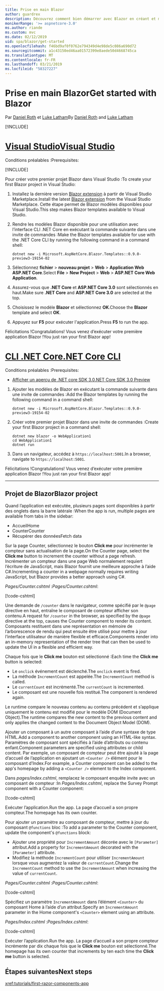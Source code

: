 ```yaml
---
title: Prise en main Blazor
author: guardrex
description: Découvrez comment bien démarrer avec Blazor en créant et modifiant un projet Blazor.
monikerRange: '>= aspnetcore-3.0'
ms.author: riande
ms.custom: mvc
ms.date: 02/12/2019
uid: spa/blazor/get-started
ms.openlocfilehash: f46bd9af0f0762e794349d4e98de5c086a690d72
ms.sourcegitcommit: a1c43150ed46aa01572399e8aede50d4668745ca
ms.translationtype: MT
ms.contentlocale: fr-FR
ms.lasthandoff: 03/21/2019
ms.locfileid: "58327227"
---
```

# <a name="get-started-with-blazor"></a><span data-ttu-id="20dd8-103">Prise en main Blazor</span><span class="sxs-lookup"><span data-stu-id="20dd8-103">Get started with Blazor</span></span>

<span data-ttu-id="20dd8-104">Par [Daniel Roth](https://github.com/danroth27) et [Luke Latham](https://github.com/guardrex)</span><span class="sxs-lookup"><span data-stu-id="20dd8-104">By [Daniel Roth](https://github.com/danroth27) and [Luke Latham](https://github.com/guardrex)</span></span>

[!INCLUDE[](~/includes/razor-components-preview-notice.md)]

# <a name="visual-studiotabvisual-studio"></a>[<span data-ttu-id="20dd8-105">Visual Studio</span><span class="sxs-lookup"><span data-stu-id="20dd8-105">Visual Studio</span></span>](#tab/visual-studio)

<span data-ttu-id="20dd8-106">Conditions préalables :</span><span class="sxs-lookup"><span data-stu-id="20dd8-106">Prerequisites:</span></span>

[!INCLUDE[](~/includes/net-core-prereqs-vs-3.0.md)]

<span data-ttu-id="20dd8-107">Pour créer votre premier projet Blazor dans Visual Studio :</span><span class="sxs-lookup"><span data-stu-id="20dd8-107">To create your first Blazor project in Visual Studio:</span></span>

1. <span data-ttu-id="20dd8-108">Installez la dernière version [Blazor extension](https://go.microsoft.com/fwlink/?linkid=870389) à partir de Visual Studio Marketplace.</span><span class="sxs-lookup"><span data-stu-id="20dd8-108">Install the latest [Blazor extension](https://go.microsoft.com/fwlink/?linkid=870389) from the Visual Studio Marketplace.</span></span> <span data-ttu-id="20dd8-109">Cette étape permet de Blazor modèles disponibles pour Visual Studio.</span><span class="sxs-lookup"><span data-stu-id="20dd8-109">This step makes Blazor templates available to Visual Studio.</span></span>
1. <span data-ttu-id="20dd8-110">Rendre les modèles Blazor disponible pour une utilisation avec l’interface CLI .NET Core en exécutant la commande suivante dans une invite de commandes :</span><span class="sxs-lookup"><span data-stu-id="20dd8-110">Make the Blazor templates available for use with the .NET Core CLI by running the following command in a command shell:</span></span>

   ```console
   dotnet new -i Microsoft.AspNetCore.Blazor.Templates::0.9.0-preview3-19154-02
   ```

1. <span data-ttu-id="20dd8-111">Sélectionnez **fichier** > **nouveau projet** > **Web** > **Application Web ASP.NET Core**.</span><span class="sxs-lookup"><span data-stu-id="20dd8-111">Select **File** > **New Project** > **Web** > **ASP.NET Core Web Application**.</span></span>
1. <span data-ttu-id="20dd8-112">Assurez-vous que **.NET Core** et **ASP.NET Core 3.0** sont sélectionnés en haut.</span><span class="sxs-lookup"><span data-stu-id="20dd8-112">Make sure **.NET Core** and **ASP.NET Core 3.0** are selected at the top.</span></span>
1. <span data-ttu-id="20dd8-113">Choisissez le modèle **Blazor** et sélectionnez **OK**.</span><span class="sxs-lookup"><span data-stu-id="20dd8-113">Choose the **Blazor** template and select **OK**.</span></span>
1. <span data-ttu-id="20dd8-114">Appuyez sur **F5** pour exécuter l'application.</span><span class="sxs-lookup"><span data-stu-id="20dd8-114">Press **F5** to run the app.</span></span>

<span data-ttu-id="20dd8-115">Félicitations !</span><span class="sxs-lookup"><span data-stu-id="20dd8-115">Congratulations!</span></span> <span data-ttu-id="20dd8-116">Vous venez d’exécuter votre première application Blazor !</span><span class="sxs-lookup"><span data-stu-id="20dd8-116">You just ran your first Blazor app!</span></span>

<!--

# [Visual Studio Code](#tab/visual-studio-code)

Prerequisites:

[!INCLUDE[](~/includes/net-core-prereqs-vsc-3.0.md)]

To create your first Blazor project in Visual Studio Code:

1. Execute the following command in a command shell:

   ```console
   dotnet new blazor -o WebApplication1
   ```

1. Open the *WebApplication1* folder in Visual Studio Code.

1. Visual Studio code offers to create assets to build and debug the app, which includes the *tasks.json* and *launch.json* files. Select **Yes** to add the assets.

1. Execute the app using the Visual Studio Code debugger.

1. In a browser, navigate to `https://localhost:5001`.

Congratulations! You just ran your first Blazor app!

# [Visual Studio for Mac](#tab/visual-studio-mac)

.NET Core 3.0 will be supported with Visual Studio for Mac version 8.0 or later. Visual Studio for Mac version 8.0 Preview isn't available at this time.

Use the [.NET Core CLI version of this topic](xref:razor-components/get-started?tabs=netcore-cli) on macOS.

[!INCLUDE[](~/includes/net-core-prereqs-mac-3.0.md)]

To create your first project Blazor project in Visual Studio for Mac:

1. Select **File** > **New Solution** or **New Project**.
1. In the sidebar, select **.NET Core** > **App**.
1. Select **Blazor** and select **Next**.
1. The **Target Framework** defaults to **.NET Core 3.0**. Select **Next**.
1. In the **Project Name** field, enter `WebApplication1`. Select **Create**.
1. Select **Run** > **Run Without Debugging** to run the app *without the debugger*. Running with the debugger isn't supported at this time.

Congratulations! You just ran your first Blazor app!
-->

# <a name="net-core-clitabnetcore-cli"></a>[<span data-ttu-id="20dd8-117">CLI .NET Core</span><span class="sxs-lookup"><span data-stu-id="20dd8-117">.NET Core CLI</span></span>](#tab/netcore-cli/)

<span data-ttu-id="20dd8-118">Conditions préalables :</span><span class="sxs-lookup"><span data-stu-id="20dd8-118">Prerequisites:</span></span>

* [<span data-ttu-id="20dd8-119">Afficher un aperçu de .NET core SDK 3.0</span><span class="sxs-lookup"><span data-stu-id="20dd8-119">.NET Core SDK 3.0 Preview</span></span>](https://dotnet.microsoft.com/download/dotnet-core/3.0)

1. <span data-ttu-id="20dd8-120">Ajouter les modèles de Blazor en exécutant la commande suivante dans une invite de commandes :</span><span class="sxs-lookup"><span data-stu-id="20dd8-120">Add the Blazor templates by running the following command in a command shell:</span></span>

   ```console
   dotnet new -i Microsoft.AspNetCore.Blazor.Templates::0.9.0-preview3-19154-02
   ```

1. <span data-ttu-id="20dd8-121">Créer votre premier projet Blazor dans une invite de commandes :</span><span class="sxs-lookup"><span data-stu-id="20dd8-121">Create your first Blazor project in a command shell:</span></span>

   ```console
   dotnet new blazor -o WebApplication1
   cd WebApplication1
   dotnet run
   ```

1. <span data-ttu-id="20dd8-122">Dans un navigateur, accédez à `https://localhost:5001`.</span><span class="sxs-lookup"><span data-stu-id="20dd8-122">In a browser, navigate to `https://localhost:5001`.</span></span>

<span data-ttu-id="20dd8-123">Félicitations !</span><span class="sxs-lookup"><span data-stu-id="20dd8-123">Congratulations!</span></span> <span data-ttu-id="20dd8-124">Vous venez d’exécuter votre première application Blazor !</span><span class="sxs-lookup"><span data-stu-id="20dd8-124">You just ran your first Blazor app!</span></span>

---

## <a name="blazor-project"></a><span data-ttu-id="20dd8-125">Projet de Blazor</span><span class="sxs-lookup"><span data-stu-id="20dd8-125">Blazor project</span></span>

<span data-ttu-id="20dd8-126">Quand l’application est exécutée, plusieurs pages sont disponibles à partir des onglets dans la barre latérale :</span><span class="sxs-lookup"><span data-stu-id="20dd8-126">When the app is run, multiple pages are available from tabs in the sidebar:</span></span>

* <span data-ttu-id="20dd8-127">Accueil</span><span class="sxs-lookup"><span data-stu-id="20dd8-127">Home</span></span>
* <span data-ttu-id="20dd8-128">Counter</span><span class="sxs-lookup"><span data-stu-id="20dd8-128">Counter</span></span>
* <span data-ttu-id="20dd8-129">Récupérer des données</span><span class="sxs-lookup"><span data-stu-id="20dd8-129">Fetch data</span></span>

<span data-ttu-id="20dd8-130">Sur la page Counter, sélectionnez le bouton **Click me** pour incrémenter le compteur sans actualisation de la page.</span><span class="sxs-lookup"><span data-stu-id="20dd8-130">On the Counter page, select the **Click me** button to increment the counter without a page refresh.</span></span> <span data-ttu-id="20dd8-131">Incrémenter un compteur dans une page Web normalement requiert l’écriture de JavaScript, mais Blazor fournit une meilleure approche à l’aide C#.</span><span class="sxs-lookup"><span data-stu-id="20dd8-131">Incrementing a counter in a webpage normally requires writing JavaScript, but Blazor provides a better approach using C#.</span></span>

<span data-ttu-id="20dd8-132">*Pages/Counter.cshtml* :</span><span class="sxs-lookup"><span data-stu-id="20dd8-132">*Pages/Counter.cshtml*:</span></span>

[!code-cshtml[](get-started/samples_snapshot/3.x/Counter1.cshtml)]

<span data-ttu-id="20dd8-133">Une demande de `/counter` dans le navigateur, comme spécifié par le `@page` directive en haut, entraîne le composant de compteur afficher son contenu.</span><span class="sxs-lookup"><span data-stu-id="20dd8-133">A request for `/counter` in the browser, as specified by the `@page` directive at the top, causes the Counter component to render its content.</span></span> <span data-ttu-id="20dd8-134">Composants restituent dans une représentation en mémoire de l’arborescence de rendu qui peut ensuite être utilisé pour mettre à jour l’interface utilisateur de manière flexible et efficace.</span><span class="sxs-lookup"><span data-stu-id="20dd8-134">Components render into an in-memory representation of the render tree that can then be used to update the UI in a flexible and efficient way.</span></span>

<span data-ttu-id="20dd8-135">Chaque fois que le **Click me** bouton est sélectionné :</span><span class="sxs-lookup"><span data-stu-id="20dd8-135">Each time the **Click me** button is selected:</span></span>

* <span data-ttu-id="20dd8-136">Le `onclick` événement est déclenché.</span><span class="sxs-lookup"><span data-stu-id="20dd8-136">The `onclick` event is fired.</span></span>
* <span data-ttu-id="20dd8-137">La méthode `IncrementCount` est appelée.</span><span class="sxs-lookup"><span data-stu-id="20dd8-137">The `IncrementCount` method is called.</span></span>
* <span data-ttu-id="20dd8-138">Le `currentCount` est incrémenté.</span><span class="sxs-lookup"><span data-stu-id="20dd8-138">The `currentCount` is incremented.</span></span>
* <span data-ttu-id="20dd8-139">Le composant est une nouvelle fois restitué.</span><span class="sxs-lookup"><span data-stu-id="20dd8-139">The component is rendered again.</span></span>

<span data-ttu-id="20dd8-140">Le runtime compare le nouveau contenu au contenu précédent et s’applique uniquement le contenu est modifié pour le modèle DOM (Document Object).</span><span class="sxs-lookup"><span data-stu-id="20dd8-140">The runtime compares the new content to the previous content and only applies the changed content to the Document Object Model (DOM).</span></span>

<span data-ttu-id="20dd8-141">Ajouter un composant à un autre composant à l’aide d’une syntaxe de type HTML.</span><span class="sxs-lookup"><span data-stu-id="20dd8-141">Add a component to another component using an HTML-like syntax.</span></span> <span data-ttu-id="20dd8-142">Paramètres de composant sont spécifiés à l’aide d’attributs ou contenu enfant.</span><span class="sxs-lookup"><span data-stu-id="20dd8-142">Component parameters are specified using attributes or child content.</span></span> <span data-ttu-id="20dd8-143">Par exemple, un composant de compteur peut être ajouté à la page d’accueil de l’application en ajoutant un `<Counter />` élément pour le composant d’Index.</span><span class="sxs-lookup"><span data-stu-id="20dd8-143">For example, a Counter component can be added to the app's homepage by adding a `<Counter />` element to the Index component.</span></span>

<span data-ttu-id="20dd8-144">Dans *pages/index.cshtml*, remplacez le composant enquête invite avec un composant de compteur :</span><span class="sxs-lookup"><span data-stu-id="20dd8-144">In *Pages/Index.cshtml*, replace the Survey Prompt component with a Counter component:</span></span>

[!code-cshtml[](get-started/samples_snapshot/3.x/Index1.cshtml?highlight=7)]

<span data-ttu-id="20dd8-145">Exécuter l’application.</span><span class="sxs-lookup"><span data-stu-id="20dd8-145">Run the app.</span></span> <span data-ttu-id="20dd8-146">La page d’accueil a son propre compteur.</span><span class="sxs-lookup"><span data-stu-id="20dd8-146">The homepage has its own counter.</span></span>

<span data-ttu-id="20dd8-147">Pour ajouter un paramètre au composant de compteur, mettre à jour du composant `@functions` bloc :</span><span class="sxs-lookup"><span data-stu-id="20dd8-147">To add a parameter to the Counter component, update the component's `@functions` block:</span></span>

* <span data-ttu-id="20dd8-148">Ajouter une propriété pour `IncrementAmount` décorée avec le `[Parameter]` attribut.</span><span class="sxs-lookup"><span data-stu-id="20dd8-148">Add a property for `IncrementAmount` decorated with the `[Parameter]` attribute.</span></span>
* <span data-ttu-id="20dd8-149">Modifiez la méthode `IncrementCount` pour utiliser `IncrementAmount` lorsque vous augmentez la valeur de `currentCount`.</span><span class="sxs-lookup"><span data-stu-id="20dd8-149">Change the `IncrementCount` method to use the `IncrementAmount` when increasing the value of `currentCount`.</span></span>

<span data-ttu-id="20dd8-150">*Pages/Counter.cshtml* :</span><span class="sxs-lookup"><span data-stu-id="20dd8-150">*Pages/Counter.cshtml*:</span></span>

[!code-cshtml[](get-started/samples_snapshot/3.x/Counter2.cshtml?highlight=4,8)]

<span data-ttu-id="20dd8-151">Spécifiez un paramètre `IncrementAmount` dans l’élément `<Counter>` du composant Home à l’aide d’un attribut.</span><span class="sxs-lookup"><span data-stu-id="20dd8-151">Specify an `IncrementAmount` parameter in the Home component's `<Counter>` element using an attribute.</span></span>

<span data-ttu-id="20dd8-152">*Pages/Index.cshtml* :</span><span class="sxs-lookup"><span data-stu-id="20dd8-152">*Pages/Index.cshtml*:</span></span>

[!code-cshtml[](get-started/samples_snapshot/3.x/Index2.cshtml)]

<span data-ttu-id="20dd8-153">Exécuter l’application.</span><span class="sxs-lookup"><span data-stu-id="20dd8-153">Run the app.</span></span> <span data-ttu-id="20dd8-154">La page d’accueil a son propre compteur incrémente par dix chaque fois que le **Click me** bouton est sélectionné.</span><span class="sxs-lookup"><span data-stu-id="20dd8-154">The homepage has its own counter that increments by ten each time the **Click me** button is selected.</span></span>

## <a name="next-steps"></a><span data-ttu-id="20dd8-155">Étapes suivantes</span><span class="sxs-lookup"><span data-stu-id="20dd8-155">Next steps</span></span>

<xref:tutorials/first-razor-components-app>
